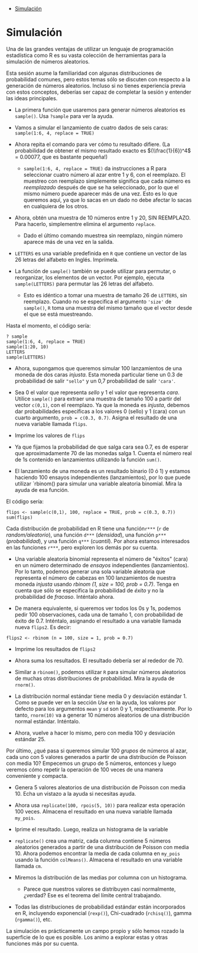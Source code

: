 -   [Simulación](#simulacion)

<!--
La revisión metodológica aquí vertida se basa en [@Wang_2012].
-->
Simulación
==========

Una de las grandes ventajas de utilizar un lenguaje de programación
estadística como R es su vasta colección de herramientas para la
simulación de números aleatorios.

Esta sesión asume la familiaridad con algunas distribuciones de
probabilidad comunes, pero estos temas sólo se discuten con respecto a
la generación de números aleatorios. Incluso si no tienes experiencia
previa con estos conceptos, deberías ser capaz de completar la sesión y
entender las ideas principales.

-   La primera función que usaremos para generar números aleatorios es
    `sample()`. Usa `?sample` para ver la ayuda.

-   Vamos a simular el lanzamiento de cuatro dados de seis caras:
    `sample(1:6, 4, replace = TRUE)`

-   Ahora repita el comando para ver cómo tu resultado difiere. (La
    probabilidad de obtener el mismo resultado exacto es
    $(\\frac{1}{6})^4$ = 0.00077, que es bastante pequeña!)

    -   `sample(1:6, 4, replace = TRUE)` da instrucciones a R para
        seleccionar cuatro número al azar entre 1 y 6, con el reemplazo.
        El muestreo con reemplazo simplemente significa que cada número
        es *reemplazado* después de que se ha seleccionado, por lo que
        el mismo número puede aparecer más de una vez. Esto es lo que
        queremos aquí, ya que lo sacas en un dado no debe afectar lo
        sacas en cualquiera de los otros.

-   Ahora, obtén una muestra de 10 números entre 1 y 20, SIN REEMPLAZO.
    Para hacerlo, simplementre elimina el argumento `replace`.

    -   Dado el último comando muestrea sin reemplazo, ningún número
        aparece más de una vez en la salida.

-   `LETTERS` es una variable predefinida en `R` que contiene un vector
    de las 26 letras del alfabeto en Inglés. Imprímela.

-   La función de `sample()` también se puede utilizar para permutar, o
    reorganizar, los elementos de un vector. Por ejemplo, ejecuta
    `sample(LETTERS)` para permutar las 26 letras del alfabeto.

    -   Esto es idéntico a tomar una muestra de tamaño 26 de `LETTERS`,
        sin reemplazo. Cuando no se especifica el argumento `'size'` de
        `sample()`, `R` toma una muestra del mismo tamaño que el vector
        desde el que se está muestreando.

Hasta el momento, el código sería:

    ? sample
    sample(1:6, 4, replace = TRUE)
    sample(1:20, 10)
    LETTERS
    sample(LETTERS)

-   Ahora, supongamos que queremos simular 100 lanzamientos de una
    moneda de dos caras *injusta*. Esta moneda particular tiene un 0.3
    de probabilidad de salir `"sello"` y un 0,7 probabilidad de salir
    `'cara'`.

-   Sea 0 el valor que representa *sello* y 1 el valor que representa
    *cara*. Utilice `sample()` para extraer una muestra de tamaño 100 a
    partir del vector `c(0,1)`, con el reemplazo. Ya que la moneda es
    *injusta*, debemos dar probabilidades específicas a los valores 0
    (sello) y 1 (cara) con un cuarto argumento, `prob = c(0.3, 0.7)`.
    Asigna el resultado de una nueva variable llamada `flips`.

-   Imprime los valores de `flips`

-   Ya que fijamos la probabilidad de que salga cara sea 0.7, es de
    esperar que aproximadamente 70 de las monedas salga 1. Cuenta el
    número real de 1s contenido en lanzamientos utilizando la función
    `sum()`.

-   El lanzamiento de una moneda es un resultado binario (0 ó 1) y
    estamos haciendo 100 ensayos independientes (lanzamientos), por lo
    que puede utilizar \`rbinom() para simular una variable aleatoria
    binomial. Mira la ayuda de esa función.

El código sería:

    flips <- sample(c(0,1), 100, replace = TRUE, prob = c(0.3, 0.7))
    sum(flips)

Cada distribución de probabilidad en R tiene una función`r***` (`r` de
*random/aleatorio*), una función `d***` (*densidad*), una función `p***`
(*probabilidad*), y una función `q***` (*cuantil*). Por ahora estamos
interesados en las funciones `r***`, pero exploren los demás por su
cuenta.

-   Una variable aleatoria binomial representa el número de "éxitos"
    (cara) en un número determinado de *ensayos* independientes
    (lanzamientos). Por lo tanto, podemos generar una sola variable
    aleatoria que representa el número de cabezas en 100 lanzamientos de
    nuestra moneda *injusta* usando *rbinom (1, size = 100, prob =
    0.7)*. Tenga en cuenta que sólo se especifica la probabilidad de
    *éxito* y no la probabilidad de *fracaso*. Inténtalo ahora.

-   De manera equivalente, si queremos ver todos los 0s y 1s, podemos
    pedir 100 observaciones, cada una de tamaño 1, con probabilidad de
    éxito de 0.7. Inténtalo, asignando el resultado a una variable
    llamada nueva `flips2`. Es decir:

<!-- -->

    flips2 <- rbinom (n = 100, size = 1, prob = 0.7)

-   Imprime los resultados de `flips2`

-   Ahora suma los resultados. El resultado debería ser al rededor
    de 70.

-   Similar a `rbinom()`, podemos utilizar `R` para simular números
    aleatorios de muchas otras distribuciones de probabilidad. Mira la
    ayuda de `rnorm()`.

-   La distribución normal estándar tiene media 0 y desviación
    estándar 1. Como se puede ver en la sección *Use* en la ayuda, los
    valores por defecto para los argumentos `mean` y `sd` son 0 y 1,
    respectivamente. Por lo tanto, `rnorm(10)` va a generar 10 números
    aleatorios de una distribución normal estándar. Inténtalo.

-   Ahora, vuelve a hacer lo mismo, pero con media 100 y desviación
    estándar 25.

Por último, ¿qué pasa si queremos simular 100 *grupos* de números al
azar, cada uno con 5 valores generados a partir de una distribución de
Poisson con media 10? Empecemos un grupo de 5 números, entonces y luego
veremos cómo repetir la operación de 100 veces de una manera conveniente
y compacta.

-   Genera 5 valores aleatorios de una distribución de Poisson con
    media 10. Echa un vistazo a la ayuda si necesitas ayuda.

-   Ahora usa `replicate(100, rpois(5, 10))` para realizar esta
    operación 100 veces. Almacena el resultado en una nueva variable
    llamada `my_pois`.

-   Iprime el resultado. Luego, realiza un histograma de la variable

-   `replicate()` crea una matriz, cada columna contiene 5 números
    aleatorios generados a partir de una distribución de Poisson con
    media 10. Ahora podemos encontrar la media de cada columna en
    `my_pois` usando la función `colMeans()`. Almacena el resultado en
    una variable llamada `cm`.

-   Miremos la distribución de las medias por columna con un histograma.

    -   Parece que nuestros valores se distribuyen casi normalmente,
        ¿verdad? Ese es el teorema del límite central trabajando.

-   Todas las distribuciones de probabilidad estándar están incorporados
    en R, incluyendo exponencial (`rexp()`), Chi-cuadrado (`rchisq()`),
    gamma (`rgamma()`), etc.

La simulación es prácticamente un campo propio y sólo hemos rozado la
superficie de lo que es posible. Los animo a explorar estas y otras
funciones más por su cuenta.

